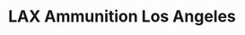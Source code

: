 ---
title: "LAX Ammunition Los Angeles"
url: /inglewood/lax-ammunition-los-angeles/
shop: Waffen
---